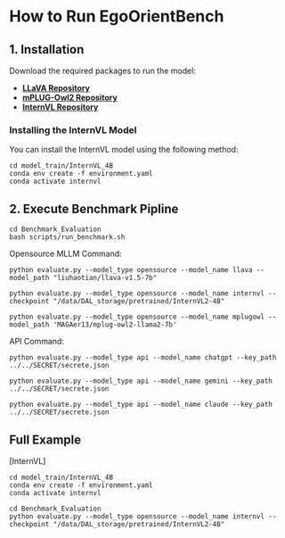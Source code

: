 # How to Run EgoOrientBench

## 1. Installation

Download the required packages to run the model:

- **[LLaVA Repository](https://github.com/haotian-liu/LLaVA)**
- **[mPLUG-Owl2 Repository](https://github.com/X-PLUG/mPLUG-Owl)**
- **[InternVL Repository](https://github.com/OpenGVLab/InternVL)**

### Installing the InternVL Model
You can install the InternVL model using the following method:
```
cd model_train/InternVL_4B
conda env create -f environment.yaml
conda activate internvl
```

## 2. Execute Benchmark Pipline
```
cd Benchmark_Evaluation
bash scripts/run_benchmark.sh
```

Opensource MLLM Command:
```
python evaluate.py --model_type opensource --model_name llava --model_path "liuhaotian/llava-v1.5-7b"

python evaluate.py --model_type opensource --model_name internvl --checkpoint "/data/DAL_storage/pretrained/InternVL2-4B"

python evaluate.py --model_type opensource --model_name mplugowl --model_path 'MAGAer13/mplug-owl2-llama2-7b'
```

API Command:
```
python evaluate.py --model_type api --model_name chatgpt --key_path ../../SECRET/secrete.json

python evaluate.py --model_type api --model_name gemini --key_path ../../SECRET/secrete.json

python evaluate.py --model_type api --model_name claude --key_path ../../SECRET/secrete.json
```

## Full Example

[InternVL]
```
cd model_train/InternVL_4B
conda env create -f environment.yaml
conda activate internvl

cd Benchmark_Evaluation
python evaluate.py --model_type opensource --model_name internvl --checkpoint "/data/DAL_storage/pretrained/InternVL2-4B"
```